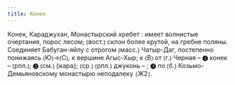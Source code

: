 ```yaml
---
title: Конек
---
```


Конек, Караджухан, Монастырский хребет
: имеет волнистые очертания, порос лесом; ⦅вост.⦆ склон более крутой, на гребне поляны. Соединяет Бабуган-яйлу с отрогом ⦅масс.⦆ Чатыр-Даг, постепенно понижаясь ⦅Ю⦆→⦅С⦆, к вершине Агыс-Хыр; к ⦅В⦆ от ⦅г.⦆ Черная – ❶ конек – ⦅рпл.⦆; ❷ ⦅см.⦆ ⟦кара⟧; ⦅ср.⦆ ⦅рпл.⦆ джуконь – ; ❸ по ⦅б.⦆ Козьмо-Демьяновскому монастырю неподалеку ⦃Ж2⦄.
